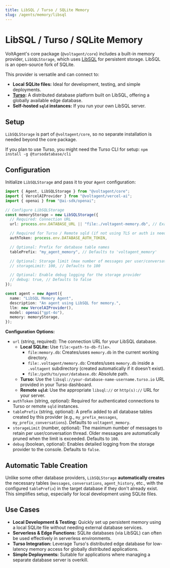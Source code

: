```yaml
---
title: LibSQL / Turso / SQLite Memory
slug: /agents/memory/libsql
---
```


# LibSQL / Turso / SQLite Memory

VoltAgent's core package (`@voltagent/core`) includes a built-in memory provider, `LibSQLStorage`, which uses [LibSQL](https://github.com/tursodatabase/libsql) for persistent storage. LibSQL is an open-source fork of SQLite.

This provider is versatile and can connect to:

- **Local SQLite files:** Ideal for development, testing, and simple deployments.
- **[Turso](https://turso.tech/):** A distributed database platform built on LibSQL, offering a globally available edge database.
- **Self-hosted `sqld` instances:** If you run your own LibSQL server.

## Setup

`LibSQLStorage` is part of `@voltagent/core`, so no separate installation is needed beyond the core package.

If you plan to use Turso, you might need the Turso CLI for setup: `npm install -g @tursodatabase/cli`

## Configuration

Initialize `LibSQLStorage` and pass it to your `Agent` configuration:

```typescript
import { Agent, LibSQLStorage } from "@voltagent/core";
import { VercelAIProvider } from "@voltagent/vercel-ai";
import { openai } from "@ai-sdk/openai";

// Configure LibSQLStorage
const memoryStorage = new LibSQLStorage({
  // Required: Connection URL
  url: process.env.DATABASE_URL || "file:./voltagent-memory.db", // Example: Env var for Turso, fallback to local file

  // Required for Turso / Remote sqld (if not using TLS or auth is needed)
  authToken: process.env.DATABASE_AUTH_TOKEN,

  // Optional: Prefix for database table names
  tablePrefix: "my_agent_memory", // Defaults to 'voltagent_memory'

  // Optional: Storage limit (max number of messages per user/conversation)
  // storageLimit: 100, // Defaults to 100

  // Optional: Enable debug logging for the storage provider
  // debug: true, // Defaults to false
});

const agent = new Agent({
  name: "LibSQL Memory Agent",
  description: "An agent using LibSQL for memory.",
  llm: new VercelAIProvider(),
  model: openai("gpt-4o"),
  memory: memoryStorage,
});
```

**Configuration Options:**

- `url` (string, required): The connection URL for your LibSQL database.
  - **Local SQLite:** Use `file:<path-to-db-file>`.
    - `file:memory.db`: Creates/uses `memory.db` in the current working directory.
    - `file:.voltagent/memory.db`: Creates/uses `memory.db` inside a `.voltagent` subdirectory (created automatically if it doesn't exist).
    - `file:/path/to/your/database.db`: Absolute path.
  - **Turso:** Use the `libsql://your-database-name-username.turso.io` URL provided in your Turso dashboard.
  - **Remote `sqld`:** Use the appropriate `libsql://` or `http(s)://` URL for your server.
- `authToken` (string, optional): Required for authenticated connections to Turso or remote `sqld` instances.
- `tablePrefix` (string, optional): A prefix added to all database tables created by this provider (e.g., `my_prefix_messages`, `my_prefix_conversations`). Defaults to `voltagent_memory`.
- `storageLimit` (number, optional): The maximum number of messages to retain per user/conversation thread. Older messages are automatically pruned when the limit is exceeded. Defaults to `100`.
- `debug` (boolean, optional): Enables detailed logging from the storage provider to the console. Defaults to `false`.

## Automatic Table Creation

Unlike some other database providers, `LibSQLStorage` **automatically creates** the necessary tables (`messages`, `conversations`, `agent_history`, etc., with the configured `tablePrefix`) in the target database if they don't already exist. This simplifies setup, especially for local development using SQLite files.

## Use Cases

- **Local Development & Testing:** Quickly set up persistent memory using a local SQLite file without needing external database services.
- **Serverless & Edge Functions:** SQLite databases (via LibSQL) can often be used effectively in serverless environments.
- **Turso Integration:** Leverage Turso's distributed edge database for low-latency memory access for globally distributed applications.
- **Simple Deployments:** Suitable for applications where managing a separate database server is overkill.

